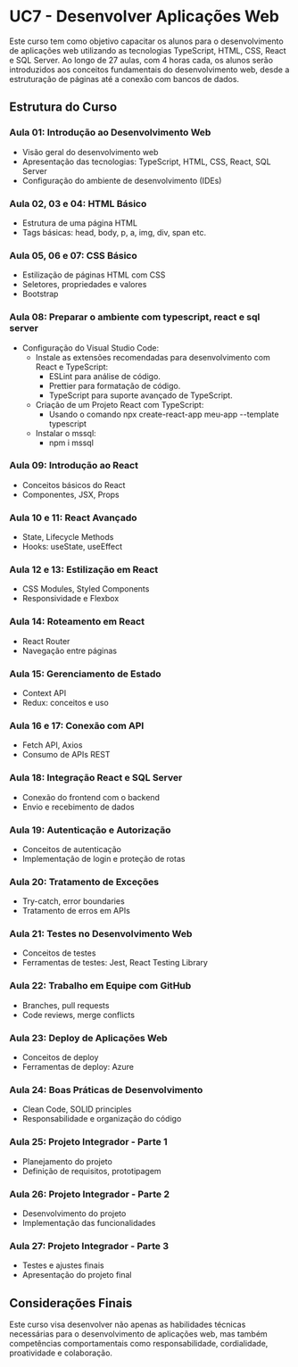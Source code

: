 # UC7 - Desenvolver Aplicações Web

Este curso tem como objetivo capacitar os alunos para o desenvolvimento de aplicações web utilizando as tecnologias TypeScript, HTML, CSS, React e SQL Server. Ao longo de 27 aulas, com 4 horas cada, os alunos serão introduzidos aos conceitos fundamentais do desenvolvimento web, desde a estruturação de páginas até a conexão com bancos de dados.

## Estrutura do Curso

### Aula 01: Introdução ao Desenvolvimento Web
- Visão geral do desenvolvimento web
- Apresentação das tecnologias: TypeScript, HTML, CSS, React, SQL Server
- Configuração do ambiente de desenvolvimento (IDEs)

### Aula 02, 03 e 04: HTML Básico
- Estrutura de uma página HTML
- Tags básicas: head, body, p, a, img, div, span etc.

### Aula 05, 06 e 07: CSS Básico
- Estilização de páginas HTML com CSS
- Seletores, propriedades e valores
- Bootstrap

### Aula 08: Preparar o ambiente com typescript, react e sql server
- Configuração do Visual Studio Code:
    - Instale as extensões recomendadas para desenvolvimento com React e TypeScript:
        - ESLint para análise de código.
        - Prettier para formatação de código.
        - TypeScript para suporte avançado de TypeScript.
    - Criação de um Projeto React com TypeScript:
        - Usando o comando npx create-react-app meu-app --template typescript
    - Instalar o mssql:
        - npm i mssql

### Aula 09: Introdução ao React
- Conceitos básicos do React
- Componentes, JSX, Props

### Aula 10 e 11: React Avançado
- State, Lifecycle Methods
- Hooks: useState, useEffect

### Aula 12 e 13: Estilização em React
- CSS Modules, Styled Components
- Responsividade e Flexbox

### Aula 14: Roteamento em React
- React Router
- Navegação entre páginas

### Aula 15: Gerenciamento de Estado
- Context API
- Redux: conceitos e uso

### Aula 16 e 17: Conexão com API
- Fetch API, Axios
- Consumo de APIs REST

### Aula 18: Integração React e SQL Server
- Conexão do frontend com o backend
- Envio e recebimento de dados

### Aula 19: Autenticação e Autorização
- Conceitos de autenticação
- Implementação de login e proteção de rotas

### Aula 20: Tratamento de Exceções
- Try-catch, error boundaries
- Tratamento de erros em APIs

### Aula 21: Testes no Desenvolvimento Web
- Conceitos de testes
- Ferramentas de testes: Jest, React Testing Library

### Aula 22: Trabalho em Equipe com GitHub
- Branches, pull requests
- Code reviews, merge conflicts

### Aula 23: Deploy de Aplicações Web
- Conceitos de deploy
- Ferramentas de deploy: Azure

### Aula 24: Boas Práticas de Desenvolvimento
- Clean Code, SOLID principles
- Responsabilidade e organização do código

### Aula 25: Projeto Integrador - Parte 1
- Planejamento do projeto
- Definição de requisitos, prototipagem

### Aula 26: Projeto Integrador - Parte 2
- Desenvolvimento do projeto
- Implementação das funcionalidades

### Aula 27: Projeto Integrador - Parte 3
- Testes e ajustes finais
- Apresentação do projeto final

## Considerações Finais

Este curso visa desenvolver não apenas as habilidades técnicas necessárias para o desenvolvimento de aplicações web, mas também competências comportamentais como responsabilidade, cordialidade, proatividade e colaboração.

